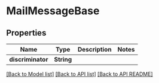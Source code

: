 
# MailMessageBase
## Properties
Name | Type | Description | Notes
------------ | ------------- | ------------- | -------------
**discriminator** | **String** |  | 




[[Back to Model list]](README.md#documentation-for-models) [[Back to API list]](README.md#documentation-for-api-endpoints) [[Back to API README]](README.md)

